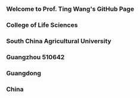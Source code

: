 

### Welcome to Prof. Ting Wang's GitHub Page
### College of Life Sciences
### South China Agricultural University
### Guangzhou 510642
### Guangdong
### China 


